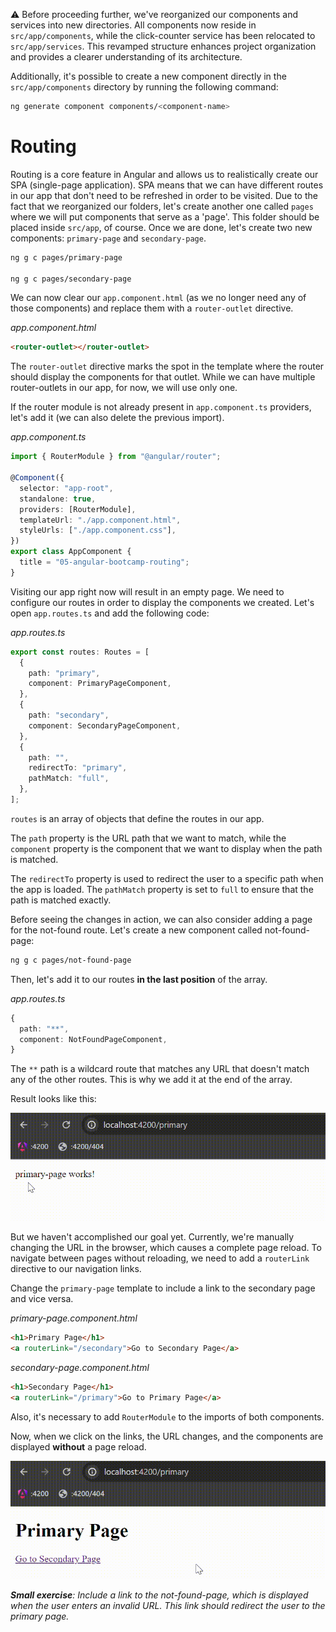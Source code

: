 ⚠️ Before proceeding further, we've reorganized our components and services into new directories. All components now reside in `src/app/components`, while the click-counter service has been relocated to `src/app/services`. This revamped structure enhances project organization and provides a clearer understanding of its architecture.

Additionally, it's possible to create a new component directly in the `src/app/components` directory by running the following command:

```bash
ng generate component components/<component-name>
```

# Routing

Routing is a core feature in Angular and allows us to realistically create our SPA (single-page application). SPA means that we can have different routes in our app that don't need to be refreshed in order to be visited. Due to the fact that we reorganized our folders, let's create another one called `pages` where we will put components that serve as a 'page'. This folder should be placed inside `src/app`, of course. Once we are done, let's create two new components: `primary-page` and `secondary-page`.

```bash
ng g c pages/primary-page

ng g c pages/secondary-page
```

We can now clear our `app.component.html` (as we no longer need any of those components) and replace them with a `router-outlet` directive.

_app.component.html_

```html
<router-outlet></router-outlet>
```

The `router-outlet` directive marks the spot in the template where the router should display the components for that outlet. While we can have multiple router-outlets in our app, for now, we will use only one.

If the router module is not already present in `app.component.ts` providers, let's add it (we can also delete the previous import).

_app.component.ts_

```typescript
import { RouterModule } from "@angular/router";

@Component({
  selector: "app-root",
  standalone: true,
  providers: [RouterModule],
  templateUrl: "./app.component.html",
  styleUrls: ["./app.component.css"],
})
export class AppComponent {
  title = "05-angular-bootcamp-routing";
}
```

Visiting our app right now will result in an empty page. We need to configure our routes in order to display the components we created. Let's open `app.routes.ts` and add the following code:

_app.routes.ts_

```typescript
export const routes: Routes = [
  {
    path: "primary",
    component: PrimaryPageComponent,
  },
  {
    path: "secondary",
    component: SecondaryPageComponent,
  },
  {
    path: "",
    redirectTo: "primary",
    pathMatch: "full",
  },
];
```

`routes` is an array of objects that define the routes in our app.

The `path` property is the URL path that we want to match, while the `component` property is the component that we want to display when the path is matched.

The `redirectTo` property is used to redirect the user to a specific path when the app is loaded. The `pathMatch` property is set to `full` to ensure that the path is matched exactly.

Before seeing the changes in action, we can also consider adding a page for the not-found route. Let's create a new component called not-found-page:

```bash
ng g c pages/not-found-page
```

Then, let's add it to our routes **in the last position** of the array.

_app.routes.ts_

```typescript
{
  path: "**",
  component: NotFoundPageComponent,
}
```

The `**` path is a wildcard route that matches any URL that doesn't match any of the other routes. This is why we add it at the end of the array.

Result looks like this:

![Routing](/src/assets/05-angular-bootcamp-routing/05-routing.gif)

But we haven't accomplished our goal yet. Currently, we're manually changing the URL in the browser, which causes a complete page reload. To navigate between pages without reloading, we need to add a `routerLink` directive to our navigation links.

Change the `primary-page` template to include a link to the secondary page and vice versa.

_primary-page.component.html_

```html
<h1>Primary Page</h1>
<a routerLink="/secondary">Go to Secondary Page</a>
```

_secondary-page.component.html_

```html
<h1>Secondary Page</h1>
<a routerLink="/primary">Go to Primary Page</a>
```

Also, it's necessary to add `RouterModule` to the imports of both components.

Now, when we click on the links, the URL changes, and the components are displayed **without** a page reload.

![routerLink](/src/assets/05-angular-bootcamp-routing/05-routerLink.gif)

_**Small exercise**: Include a link to the not-found-page, which is displayed when the user enters an invalid URL. This link should redirect the user to the primary page._
